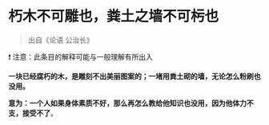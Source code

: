 # 朽木不可雕也，粪土之墙不可杇也

> 出自《论语 公治长》

❗ 注意：此条目的解释可能与一般理解有所出入

**一块已经腐朽的木，是雕刻不出美丽图案的；一堵用粪土砌的墙，无论怎么粉刷也没用。**

**意为：一个人如果身体素质不好，那么再怎么教给他知识也没用，因为他体力不支，接受不了**。
